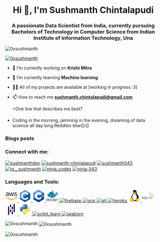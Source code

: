 <h1 align="center">Hi 👋, I'm Sushmanth Chintalapudi</h1>
<h3 align="center">A passionate Data Scientist from India, currently pursuing Bachelors of Technology in Computer Science from Indian Institute of Information Technology, Una </h3>

<p align="left"> <img src="https://komarev.com/ghpvc/?username=0xsushmanth&label=Profile%20views&color=0e75b6&style=flat" alt="0xsushmanth" /> </p>

<p align="left"> <a href="https://github.com/ryo-ma/github-profile-trophy"><img src="https://github-profile-trophy.vercel.app/?username=0xsushmanth" alt="0xsushmanth" /></a> </p>

- 🔭 I’m currently working on **Krishi Mitra**

- 🌱 I’m currently learning **Machine learning**

- 👨‍💻 All of my projects are available at [working in progress :3]

- 📫 How to reach me **sushmanth.chintalapudi@gmail.com**

  ⚡One line that describes me best? 
- Coding in the morning, jamming in the evening, dreaming of data science all day long.Redditor btw😉😉

### Blogs posts
<!-- BLOG-POST-LIST:START -->
<!-- BLOG-POST-LIST:END -->

<h3 align="left">Connect with me:</h3>
<p align="left">
<a href="https://dev.to/sushmanthdev" target="blank"><img align="center" src="https://raw.githubusercontent.com/rahuldkjain/github-profile-readme-generator/master/src/images/icons/Social/devto.svg" alt="sushmanthdev" height="30" width="40" /></a>
<a href="https://linkedin.com/in/sushmanth-chintalapudi" target="blank"><img align="center" src="https://raw.githubusercontent.com/rahuldkjain/github-profile-readme-generator/master/src/images/icons/Social/linked-in-alt.svg" alt="sushmanth-chintalapudi" height="30" width="40" /></a>
<a href="https://kaggle.com/sushmanth543" target="blank"><img align="center" src="https://raw.githubusercontent.com/rahuldkjain/github-profile-readme-generator/master/src/images/icons/Social/kaggle.svg" alt="sushmanth543" height="30" width="40" /></a>
<a href="https://instagram.com/ig._.sushmanth" target="blank"><img align="center" src="https://raw.githubusercontent.com/rahuldkjain/github-profile-readme-generator/master/src/images/icons/Social/instagram.svg" alt="ig._.sushmanth" height="30" width="40" /></a>
<a href="https://www.codechef.com/users/ninja_codes" target="blank"><img align="center" src="https://cdn.jsdelivr.net/npm/simple-icons@3.1.0/icons/codechef.svg" alt="ninja_codes" height="30" width="40" /></a>
<a href="https://www.leetcode.com/ninja-543" target="blank"><img align="center" src="https://raw.githubusercontent.com/rahuldkjain/github-profile-readme-generator/master/src/images/icons/Social/leet-code.svg" alt="ninja-543" height="30" width="40" /></a>
</p>

<h3 align="left">Languages and Tools:</h3>
<p align="left"> <a href="https://aws.amazon.com" target="_blank" rel="noreferrer"> <img src="https://raw.githubusercontent.com/devicons/devicon/master/icons/amazonwebservices/amazonwebservices-original-wordmark.svg" alt="aws" width="40" height="40"/> </a> <a href="https://www.cprogramming.com/" target="_blank" rel="noreferrer"> <img src="https://raw.githubusercontent.com/devicons/devicon/master/icons/c/c-original.svg" alt="c" width="40" height="40"/> </a> <a href="https://www.w3schools.com/cpp/" target="_blank" rel="noreferrer"> <img src="https://raw.githubusercontent.com/devicons/devicon/master/icons/cplusplus/cplusplus-original.svg" alt="cplusplus" width="40" height="40"/> </a> <a href="https://www.docker.com/" target="_blank" rel="noreferrer"> <img src="https://raw.githubusercontent.com/devicons/devicon/master/icons/docker/docker-original-wordmark.svg" alt="docker" width="40" height="40"/> </a> <a href="https://firebase.google.com/" target="_blank" rel="noreferrer"> <img src="https://www.vectorlogo.zone/logos/firebase/firebase-icon.svg" alt="firebase" width="40" height="40"/> </a> <a href="https://cloud.google.com" target="_blank" rel="noreferrer"> <img src="https://www.vectorlogo.zone/logos/google_cloud/google_cloud-icon.svg" alt="gcp" width="40" height="40"/> </a> <a href="https://git-scm.com/" target="_blank" rel="noreferrer"> <img src="https://www.vectorlogo.zone/logos/git-scm/git-scm-icon.svg" alt="git" width="40" height="40"/> </a> <a href="https://heroku.com" target="_blank" rel="noreferrer"> <img src="https://www.vectorlogo.zone/logos/heroku/heroku-icon.svg" alt="heroku" width="40" height="40"/> </a> <a href="https://www.linux.org/" target="_blank" rel="noreferrer"> <img src="https://raw.githubusercontent.com/devicons/devicon/master/icons/linux/linux-original.svg" alt="linux" width="40" height="40"/> </a> <a href="https://www.mysql.com/" target="_blank" rel="noreferrer"> <img src="https://raw.githubusercontent.com/devicons/devicon/master/icons/mysql/mysql-original-wordmark.svg" alt="mysql" width="40" height="40"/> </a> <a href="https://pandas.pydata.org/" target="_blank" rel="noreferrer"> <img src="https://raw.githubusercontent.com/devicons/devicon/2ae2a900d2f041da66e950e4d48052658d850630/icons/pandas/pandas-original.svg" alt="pandas" width="40" height="40"/> </a> <a href="https://www.python.org" target="_blank" rel="noreferrer"> <img src="https://raw.githubusercontent.com/devicons/devicon/master/icons/python/python-original.svg" alt="python" width="40" height="40"/> </a> <a href="https://scikit-learn.org/" target="_blank" rel="noreferrer"> <img src="https://upload.wikimedia.org/wikipedia/commons/0/05/Scikit_learn_logo_small.svg" alt="scikit_learn" width="40" height="40"/> </a> <a href="https://seaborn.pydata.org/" target="_blank" rel="noreferrer"> <img src="https://seaborn.pydata.org/_images/logo-mark-lightbg.svg" alt="seaborn" width="40" height="40"/> </a> </p>

<p><img align="left" src="https://github-readme-stats.vercel.app/api/top-langs?username=0xsushmanth&show_icons=true&locale=en&layout=compact" alt="0xsushmanth" /></p>

<p>&nbsp;<img align="center" src="https://github-readme-stats.vercel.app/api?username=0xsushmanth&show_icons=true&locale=en" alt="0xsushmanth" /></p>

<p><img align="center" src="https://github-readme-streak-stats.herokuapp.com/?user=0xsushmanth&" alt="0xsushmanth" /></p>
